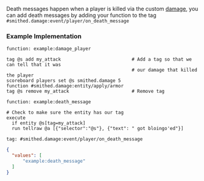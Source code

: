 Death messages happen when a player is killed via the custom [damage](apply.md),
you can add death messages by adding your function to the tag `#smithed.damage:event/player/on_death_message`

### Example Implementation
`function: example:damage_player`
```mcfunction
tag @s add my_attack                          # Add a tag so that we can tell that it was
                                              # our damage that killed the player
scoreboard players set @s smithed.damage 5
function #smithed.damage:entity/apply/armor
tag @s remove my_attack                       # Remove tag
```
`function: example:death_message`
```mcfunction
# Check to make sure the entity has our tag
execute
  if entity @s[tag=my_attack]
  run tellraw @a [{"selector":"@s"}, {"text": " got bloingo'ed"}]
```
`tag: #smithed.damage:event/player/on_death_message`
```json
{
  "values": [
      "example:death_message"
  ]    
}
```